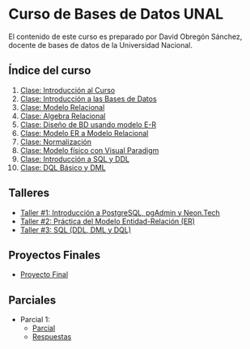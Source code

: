# Curso de Bases de Datos UNAL

El contenido de este curso es preparado por David Obregón Sánchez, docente de bases de datos de la Universidad Nacional.
## Índice del curso

1. [Clase: Introducción al Curso](Clase%20-%20Introduccion%20al%20curso.md)
2. [Clase: Introducción a las Bases de Datos](Clase%20-%20Introducci%C3%B3n%20a%20las%20bases%20de%20datos.md)
3. [Clase: Modelo Relacional](Clase%20-%20Modelo%20relacional.md)
4. [Clase: Algebra Relacional](Clase%20-%20Algebra%20Relacional.md)
5. [Clase: Diseño de BD usando modelo E-R](Clase%20-%20Dise%C3%B1o%20de%20BD%20usando%20modelo%20E-R.md)
6. [Clase: Modelo ER a Modelo Relacional](Clase%20-%20Modelo%20ER%20a%20Modelo%20Relacional.md)
7. [Clase: Normalización](Clase%20%20-%20Normalizacion.md)
8. [Clase: Modelo físico con Visual Paradigm](Clase%20-%20Modelo%20relacional.md)
9. [Clase: Introducción a SQL y DDL](Clase%20-%20Introducci%C3%B3n%20a%20SQL%20y%20DDL.md)
10. [Clase: DQL Básico y DML](Clase%20-%20DQL%20b%C3%A1sico%20y%20DML.md)

## Talleres
- [Taller #1: Introducción a PostgreSQL, pgAdmin y Neon.Tech](Talleres%2FTaller%20%231.md)
- [Taller #2: Práctica del Modelo Entidad-Relación (ER)](Talleres/Taller%20%232/README.md)
- [Taller #3: SQL (DDL, DML y DQL)](Talleres%2FTaller%20%233.md)

## Proyectos Finales
- [Proyecto Final](Proyecto%20final.md)

## Parciales
- Parcial 1:
  - [Parcial](docs%2FParcial%201.pdf)
  - [Respuestas](Respuestas%20Parcial%20%231.md)